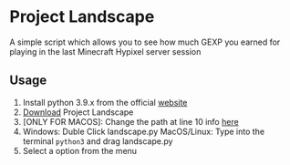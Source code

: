 # Project Landscape
A simple script which allows you to see how much GEXP you earned for playing in the last Minecraft Hypixel server session

## Usage
1. Install python 3.9.x from the official [website](https://www.python.org/downloads/)
2. [Download](https://github.com/Vincenzo160/project-landscape/releases) Project Landscape
3. [ONLY FOR MACOS]: Change the path at line 10 info [here](https://github.com/Vincenzo160/project-landscape/wiki/Setting-the-path-for-the-MacOS-Version)
4. Windows: Duble Click landscape.py MacOS/Linux: Type into the terminal `python3` and drag landscape.py
5. Select a option from the menu

